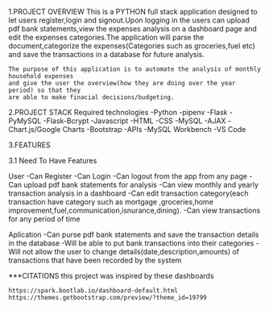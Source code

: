 1.PROJECT OVERVIEW
	This is a PYTHON full stack application designed to let users register,login
	and signout.Upon logging in the users can upload pdf bank statements,view the 
	expenses analysis on a dashboard page and edit the expenses categories.The application 
	will parse the document,categorize the expenses(Categories such as groceries,fuel etc)
  and save the transactions in a database for future analysis. 

	The purpose of this application is to automate the analysis of monthly household expenses 
 	and give the user the overview(how they are doing over the year period) so that they
	are able to make finacial decisions/budgeting. 


2.PROJECT STACK
	Required technologies
	-Python
	-pipenv
	-Flask
	-PyMySQL
	-Flask-Bcrypt
	-Javascript
	-HTML
	-CSS
	-MySQL
	-AJAX
	-Chart.js/Google Charts
	-Bootstrap
	-APIs
	-MySQL Workbench
	-VS Code
	

3.FEATURES

3.1 Need To Have Features

  User
	-Can Register 
	-Can Login
	-Can logout from the app from any page
	-Can upload pdf bank statements for analysis
	-Can view monthly and yearly transaction analysis in a dashboard
	-Can edit transaction category(each transaction have category such as mortgage
	,groceries,home improvement,fuel,communication,isnurance,dining).
	-Can view transactions for any period of time


  Aplication
	-Can purse pdf bank statements and save the transaction details in the database
	-Will be able to put bank transactions into their categories
	-Will not allow the user to change details(date,description,amounts) of transactions that have been recorded by the system 

***CITATIONS
this project was inspired by these dashboards
	
	https://spark.bootlab.io/dashboard-default.html
	https://themes.getbootstrap.com/preview/?theme_id=19799
	
